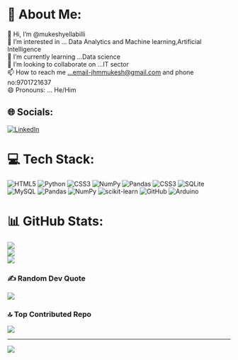 # 💫 About Me:
👋 Hi, I’m @mukeshyellabilli<br>👀 I’m interested in ... Data Analytics and Machine learning,Artificial Intelligence<br>🌱 I’m currently learning ...Data science<br>💞️ I’m looking to collaborate on ...IT sector<br>📫 How to reach me ...email-jhmmukesh@gmail.com and phone no:9701721637<br>😄 Pronouns: ... He/Him


## 🌐 Socials:
[![LinkedIn](https://img.shields.io/badge/LinkedIn-%230077B5.svg?logo=linkedin&logoColor=white)](https://linkedin.com/in/https://www.linkedin.com/in/yellabilli-mukesh-7b20b2219/) 

# 💻 Tech Stack:
![HTML5](https://img.shields.io/badge/html5-%23E34F26.svg?style=for-the-badge&logo=html5&logoColor=white) ![Python](https://img.shields.io/badge/python-3670A0?style=for-the-badge&logo=python&logoColor=ffdd54) ![CSS3](https://img.shields.io/badge/css3-%231572B6.svg?style=for-the-badge&logo=css3&logoColor=white) ![NumPy](https://img.shields.io/badge/numpy-%23013243.svg?style=for-the-badge&logo=numpy&logoColor=white) ![Pandas](https://img.shields.io/badge/pandas-%23150458.svg?style=for-the-badge&logo=pandas&logoColor=white) ![CSS3](https://img.shields.io/badge/css3-%231572B6.svg?style=for-the-badge&logo=css3&logoColor=white) ![SQLite](https://img.shields.io/badge/sqlite-%2307405e.svg?style=for-the-badge&logo=sqlite&logoColor=white) ![MySQL](https://img.shields.io/badge/mysql-4479A1.svg?style=for-the-badge&logo=mysql&logoColor=white) ![Pandas](https://img.shields.io/badge/pandas-%23150458.svg?style=for-the-badge&logo=pandas&logoColor=white) ![NumPy](https://img.shields.io/badge/numpy-%23013243.svg?style=for-the-badge&logo=numpy&logoColor=white) ![scikit-learn](https://img.shields.io/badge/scikit--learn-%23F7931E.svg?style=for-the-badge&logo=scikit-learn&logoColor=white) ![GitHub](https://img.shields.io/badge/github-%23121011.svg?style=for-the-badge&logo=github&logoColor=white) ![Arduino](https://img.shields.io/badge/-Arduino-00979D?style=for-the-badge&logo=Arduino&logoColor=white)
# 📊 GitHub Stats:
![](https://github-readme-stats.vercel.app/api?username=mukeshyellabilli&theme=dark&hide_border=false&include_all_commits=false&count_private=false)<br/>
![](https://github-readme-streak-stats.herokuapp.com/?user=mukeshyellabilli&theme=dark&hide_border=false)<br/>
![](https://github-readme-stats.vercel.app/api/top-langs/?username=mukeshyellabilli&theme=dark&hide_border=false&include_all_commits=false&count_private=false&layout=compact)

### ✍️ Random Dev Quote
![](https://quotes-github-readme.vercel.app/api?type=horizontal&theme=radical)

### 🔝 Top Contributed Repo
![](https://github-contributor-stats.vercel.app/api?username=mukeshyellabilli&limit=5&theme=dark&combine_all_yearly_contributions=true)

---
[![](https://visitcount.itsvg.in/api?id=mukeshyellabilli&icon=0&color=0)](https://visitcount.itsvg.in)

<!-- Proudly created with GPRM ( https://gprm.itsvg.in ) -->
